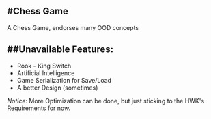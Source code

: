 #Chess Game
-------------

A Chess Game, endorses many OOD concepts

##Unavailable Features:
-----------------------
* Rook - King Switch
* Artificial Intelligence
* Game Serialization for Save/Load
* A better Design (sometimes)


*Notice*: More Optimization can be done, but just sticking
to the HWK's Requirements for now.

